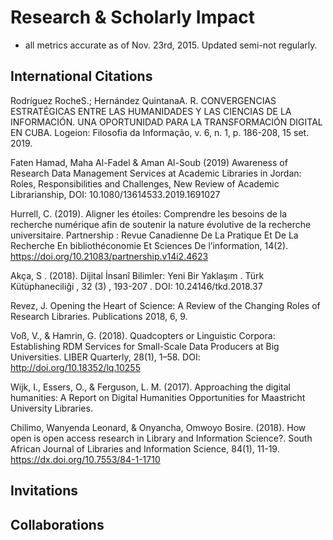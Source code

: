 Research & Scholarly Impact
===========

* all metrics accurate as of Nov. 23rd, 2015. Updated semi-not regularly.

International Citations
----
Rodríguez RocheS.; Hernández QuintanaA. R. CONVERGENCIAS ESTRATÉGICAS ENTRE LAS HUMANIDADES Y LAS CIENCIAS DE LA INFORMACIÓN. UNA OPORTUNIDAD PARA LA TRANSFORMACIÓN DIGITAL EN CUBA. Logeion: Filosofia da Informação, v. 6, n. 1, p. 186-208, 15 set. 2019.

Faten Hamad, Maha Al-Fadel & Aman Al-Soub (2019) Awareness of Research Data Management Services at Academic Libraries in Jordan: Roles, Responsibilities and Challenges, New Review of Academic Librarianship, DOI: 10.1080/13614533.2019.1691027

Hurrell, C. (2019). Aligner les étoiles: Comprendre les besoins de la recherche numérique afin de soutenir la nature évolutive de la recherche universitaire. Partnership : Revue Canadienne De La Pratique Et De La Recherche En bibliothéconomie Et Sciences De l’information, 14(2). https://doi.org/10.21083/partnership.v14i2.4623

Akça, S . (2018). Dijital İnsanî Bilimler: Yeni Bir Yaklaşım . Türk Kütüphaneciliği , 32 (3) , 193-207 . DOI: 10.24146/tkd.2018.37

Revez, J. Opening the Heart of Science: A Review of the Changing Roles of Research Libraries. Publications 2018, 6, 9.

Voß, V., & Hamrin, G. (2018). Quadcopters or Linguistic Corpora: Establishing RDM Services for Small-Scale Data Producers at Big Universities. LIBER Quarterly, 28(1), 1–58. DOI: http://doi.org/10.18352/lq.10255

Wijk, I., Essers, O., & Ferguson, L. M. (2017). Approaching the digital humanities: A Report on Digital Humanities Opportunities for Maastricht University Libraries. 

Chilimo, Wanyenda Leonard, & Onyancha, Omwoyo Bosire. (2018). How open is open access research in Library and Information Science?. South African Journal of Libraries and Information Science, 84(1), 11-19. https://dx.doi.org/10.7553/84-1-1710

Invitations
----  


Collaborations
---

